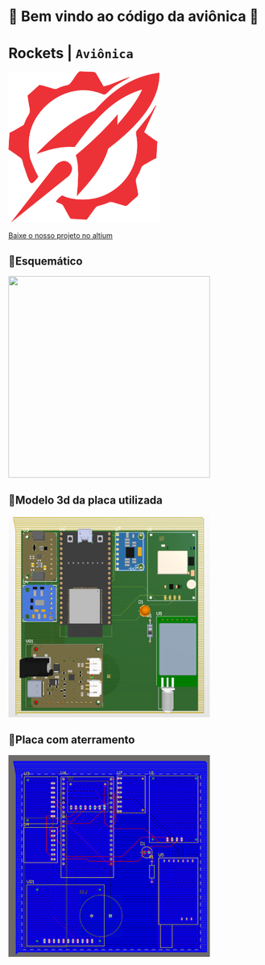 # 🚀 **Bem vindo ao código da aviônica** 🚀
# Rockets  | `Aviônica`

<img src="/images/Rockets.png" height=300 width=300>

<a href="https://drive.google.com/file/d/1tDXVDjDDsP1ugs411ItCSu7pxn-BVING/view?usp=drive_link">Baixe o nosso projeto no altium</a>


## 🎇Esquemático
<img src="/images/esquemático.png" height=400 width=400>

## 🎇Modelo 3d da placa utilizada
<img src="/images/placa.png" height=400 width=400>

## 🎇Placa com aterramento
<img src="/images/placa2.png" height=400 width=400>


